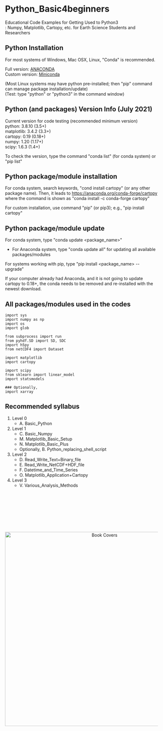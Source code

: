 # Python_Basic4beginners
Educational Code Examples for Getting Used to Python3   
: Numpy, Matplotlib, Cartopy, etc. for Earth Science Students and Researchers

## Python Installation
For most systems of Windows, Mac OSX, Linux, "Conda" is recommended.

Full version: [ANACONDA](https://www.anaconda.com/products/individual)  
Custom version: [Miniconda](https://docs.conda.io/en/latest/miniconda.html)

(Most Linux systems may have python pre-installed; then "pip" command can manage package installation/update)  
(Test: type "python" or "python3" in the command window)  

## Python (and packages) Version Info (July 2021)
Current version for code testing (recommended minimum version)  
python:     3.8.10  (3.5+)  
matplotlib: 3.4.2   (3.3+)  
cartopy:    0.19    (0.18+)  
numpy:      1.20    (1.17+)  
scipy:      1.6.3   (1.4+)  

To check the version, type the command "conda list" (for conda system) or "pip list"  

## Python package/module installation
For conda system, search keywords, "cond install cartopy" (or any other package name). Then, it leads to https://anaconda.org/conda-forge/cartopy where the command is shown as "conda install -c conda-forge cartopy"  

For custom installation, use command "pip" (or pip3); e.g., "pip install cartopy"  

## Python package/module update
For conda system, type "conda update <package_name>"  
  - For Anaconda system, type "conda update all" for updating all available packages/modules  

For systems working with pip, type "pip install <package_name> --upgrade"  

If your computer already had Anaconda, and it is not going to update cartopy to 0.18+, the conda needs to be removed and re-installed with the newest download.

All packages/modules used in the codes
---
   
```
import sys
import numpy as np
import os
import glob

from subprocess import run
from pyhdf.SD import SD, SDC
import h5py
from netCDF4 import Dataset

import matplotlib
import cartopy

import scipy
from sklearn import linear_model
import statsmodels

### Optionally,
import xarray
```

## Recommended syllabus 
1. Level 0
   - A. Basic_Python
2. Level 1
   - C. Basic_Numpy
   - M. Matplotlib_Basic_Setup
   - N. Matplotlib_Basic_Plus 
   - Optionally, B. Python_replacing_shell_script
3. Level 2
   - D. Read_Write_Text+Binary_file
   - E. Read_Write_NetCDF+HDF_file
   - F. Datetime_and_Time_Series
   - O. Matplotlib_Application+Cartopy
4. Level 3
   - V. Various_Analysis_Methods

##

<br/>
<br/>
<br/>
<br/>
<br/>
<br/>

<p align="center">
  <img src="https://github.com/DJ4seasons/Python_Basic4beginners/blob/master/Book_Cover.jpg" width="640" title="Book Covers">
</p>

